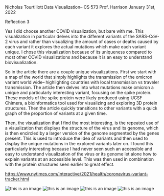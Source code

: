 Nicholas Tourtillott
Data Visualization– CS 573
Prof. Harrison
January 31st, 2022

Reflection 3

Yes I did choose another COVID visualization, but bare with me. This visualization in particular delves into the different variants of the SARS-CoV-2 virus and rather than visualizing the amount of cases or deaths caused by each variant it explores the actual mutations which make each variant unique. I chose this visualization because of its uniqueness compared to most other COVID visualizations and because it is an easy to understand biovisualization.

So in the article there are a couple unique visualizations. First we start with a map of the world that simply highlights the transmission of the omicron variant world wide– highlighting countries with local transmission vs traveler transmission. The article then delves into what mutations make omicron a unique and particularly interesting variant, focusing on the spike protein. These models of the spike protein were likely produced using UCSF Chimera, a bioinformatics tool used for visualizing and exploring 3D protein structures. Then the article quickly transitions to other variants with a quick graph of  the proportion of variants at a given time. 

Then, the visualization that I find the most interesting, is the repeated use of a visualization that displays the structure of the virus and its genome, which is then encircled by a larger version of the genome segmented by the genes present. This is used to introduce the idea of variants and then used to display the unique mutations in the explored variants later on. I found this particularly interesting because I had never seen such an accessible and easy to understand visualization of the virus or its genome let alone how to explain variants at an accessible level. This was then used in combination with the protein structures seen earlier to great effect. 

https://www.nytimes.com/interactive/2021/health/coronavirus-variant-tracker.html

![this is an image](https://github.com/njtourtillott/reflections/blob/master/Screen%20Shot%202022-01-30%20at%2012.05.25%20PM.png)
![this is an image](https://github.com/njtourtillott/reflections/blob/master/Screen%20Shot%202022-01-30%20at%2012.05.50%20PM.png)
![this is an image](https://github.com/njtourtillott/reflections/blob/master/Screen%20Shot%202022-01-30%20at%2012.06.15%20PM.png)
![this is an image](https://github.com/njtourtillott/reflections/blob/master/Screen%20Shot%202022-01-30%20at%2012.06.23%20PM.png)
